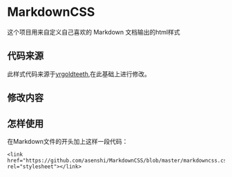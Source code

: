 # MarkdownCSS
这个项目用来自定义自己喜欢的 Markdown 文档输出的html样式
## 代码来源
此样式代码来源于[yrgoldteeth](https://github.com/yrgoldteeth/darkdowncss),在此基础上进行修改。
## 修改内容
## 怎样使用
在Markdown文件的开头加上这样一段代码：

    <link href="https://github.com/asenshi/MarkdownCSS/blob/master/markdowncss.css" rel="stylesheet"></link> 
